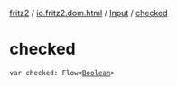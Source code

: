 [fritz2](../../index.md) / [io.fritz2.dom.html](../index.md) / [Input](index.md) / [checked](./checked.md)

# checked

`var checked: Flow<`[`Boolean`](https://kotlinlang.org/api/latest/jvm/stdlib/kotlin/-boolean/index.html)`>`